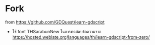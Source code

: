 # Fork 
from https://github.com/GDQuest/learn-gdscript

- ใช้ font THSarabunNew ในการทดสอบข้อความจาก https://hosted.weblate.org/languages/th/learn-gdscript-from-zero/
